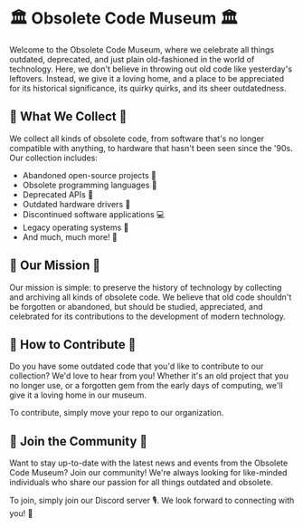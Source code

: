 # 🏛️ Obsolete Code Museum 🏛️

Welcome to the Obsolete Code Museum, where we celebrate all things outdated, deprecated, and just plain old-fashioned in the world of technology. Here, we don't believe in throwing out old code like yesterday's leftovers. Instead, we give it a loving home, and a place to be appreciated for its historical significance, its quirky quirks, and its sheer outdatedness.

## 🧰 What We Collect 🧰

We collect all kinds of obsolete code, from software that's no longer compatible with anything, to hardware that hasn't been seen since the '90s. Our collection includes:

- Abandoned open-source projects 🌱
- Obsolete programming languages 📜
- Deprecated APIs 🚫
- Outdated hardware drivers 💽
- Discontinued software applications 💻
- Legacy operating systems 🐍
- And much, much more! 🤖

## 🚀 Our Mission 🚀

Our mission is simple: to preserve the history of technology by collecting and archiving all kinds of obsolete code. We believe that old code shouldn't be forgotten or abandoned, but should be studied, appreciated, and celebrated for its contributions to the development of modern technology.

## 🤝 How to Contribute 🤝

Do you have some outdated code that you'd like to contribute to our collection? We'd love to hear from you! Whether it's an old project that you no longer use, or a forgotten gem from the early days of computing, we'll give it a loving home in our museum.

To contribute, simply move your repo to our organization.

## 🌟 Join the Community 🌟

Want to stay up-to-date with the latest news and events from the Obsolete Code Museum? Join our community! We're always looking for like-minded individuals who share our passion for all things outdated and obsolete.

To join, simply join our Discord server 🎙️. We look forward to connecting with you! 🤖


